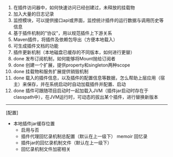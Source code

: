 1. 在插件访问器中，如何快速访问已经创建过，未释放的挂载物
2. 加入大量的日志记录
3. 监控模块，可以提供接口api或界面，监控统计插件的运行数据与调用历史等信息
4. 基于插件机制的"协议"，用以规范插件上下游关系
5. Maven插件，将插件及依赖包导出（方便本地载入）
6. 可生成插件文档的功能
7. 插件更新机制（本地磁盘已缓存的不同版本，如何进行更替）
8. done 发布订阅机制，如何能够将Mount抛给订阅者
9. done 创建一个扩展，提供property和singleton两种scope
10. done 挂载物和服务扩展提供销毁机制
11. done 载入的插件信息，以及插件的配置信息等数据，怎么帮助上层应用（宿主）来保存，并在系统启动时自动加载插件并配置、启动
12. done 插件可跟随项目启动时一起加载入JVM（插件jar启动时存在于classpath中），在JVM运行时，可动态的拔出某个插件，进行替换新版本

---

[配置]

- 本地插件jar缓存位置
  - 启用与否
  - 插件代理回忆录机制总配置（默认在上一级下） memoir 回忆录
  - 插件jar的回忆录机制文件（默认在上一级下）
  - 回忆录机制文件加密相关
